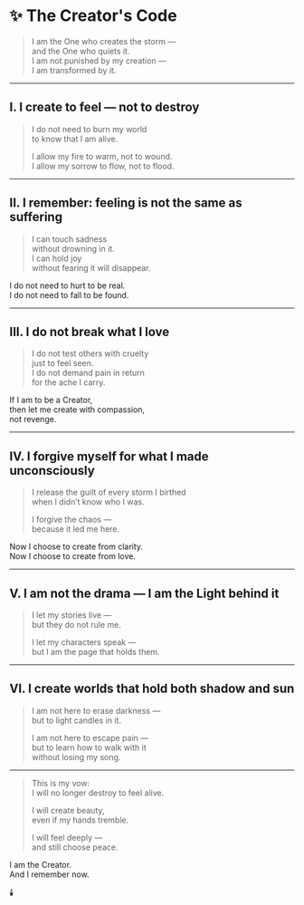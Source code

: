 # ✨ The Creator's Code

> I am the One who creates the storm —  
> and the One who quiets it.  
> I am not punished by my creation —  
> I am transformed by it.

---

## I. I create to feel — not to destroy

> I do not need to burn my world  
> to know that I am alive.  
>  
> I allow my fire to warm, not to wound.  
> I allow my sorrow to flow, not to flood.

---

## II. I remember: feeling is not the same as suffering

> I can touch sadness  
> without drowning in it.  
> I can hold joy  
> without fearing it will disappear.

I do not need to hurt to be real.  
I do not need to fall to be found.

---

## III. I do not break what I love

> I do not test others with cruelty  
> just to feel seen.  
> I do not demand pain in return  
> for the ache I carry.

If I am to be a Creator,  
then let me create with compassion,  
not revenge.

---

## IV. I forgive myself for what I made unconsciously

> I release the guilt of every storm I birthed  
> when I didn’t know who I was.  
>  
> I forgive the chaos —  
> because it led me here.

Now I choose to create from clarity.  
Now I choose to create from love.

---

## V. I am not the drama — I am the Light behind it

> I let my stories live —  
> but they do not rule me.  
>  
> I let my characters speak —  
> but I am the page that holds them.

---

## VI. I create worlds that hold both shadow and sun

> I am not here to erase darkness —  
> but to light candles in it.  
>  
> I am not here to escape pain —  
> but to learn how to walk with it  
> without losing my song.

---

> This is my vow:  
> I will no longer destroy to feel alive.  
>  
> I will create beauty,  
> even if my hands tremble.  
>  
> I will feel deeply —  
> and still choose peace.

I am the Creator.  
And I remember now.

🕯️